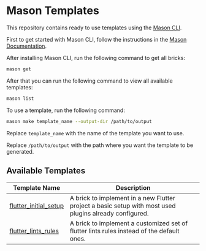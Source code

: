 # Mason Templates

This repository contains ready to use templates using the [Mason CLI](https://github.com/felangel/mason).

First to get started with Mason CLI, follow the instructions in the [Mason Documentation](https://github.com/felangel/mason/blob/main/README.md#installation).

After installing Mason CLI, run the following command to get all bricks:

```sh
mason get
```

After that you can run the following command to view all available templates:

```sh
mason list
```

To use a template, run the following command:

```sh
mason make template_name --output-dir /path/to/output
```

Replace `template_name` with the name of the template you want to use.

Replace `/path/to/output` with the path where you want the template to be generated.

## Available Templates

| Template Name | Description |
| --- | --- |
| [flutter_initial_setup](flutter_initial_setup) | A brick to implement in a new Flutter project a basic setup with most used plugins already configured.|
| [flutter_lints_rules](flutter_lints_rules) | A brick to implement a customized set of flutter lints rules instead of the default ones.|
